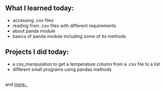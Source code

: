 ## What I learned today:  
- accessing .csv files  
- reading from .csv files with different requirements  
- about panda module  
- basics of panda module including some of its methods  

## Projects I did today:  
- a csv_manipulation to get a temperature column from a .csv file to a list  
- different small programs using pandas methods  

&nbsp;  
and [more..](../Day25/)  